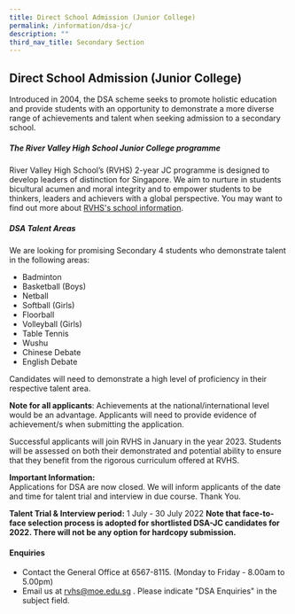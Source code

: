 ```yaml
---
title: Direct School Admission (Junior College)
permalink: /information/dsa-jc/
description: ""
third_nav_title: Secondary Section
---
```

## Direct School Admission (Junior College)

Introduced in 2004, the DSA scheme seeks to promote holistic education and provide students with an opportunity to demonstrate a more diverse range of achievements and talent when seeking admission to a secondary school.  

##### The River Valley High School Junior College programme&nbsp;

River Valley High School’s (RVHS) 2-year JC programme is designed to develop leaders of distinction for Singapore. We aim to nurture in students bicultural acumen and moral integrity and to empower students to be thinkers, leaders and achievers with a global perspective. You may want to find out more about&nbsp;[RVHS's school information](/about-rv/awcei/).

##### DSA Talent Areas

We are looking for promising Secondary 4 students who demonstrate talent in the following areas:&nbsp;  

*   Badminton
*   Basketball (Boys)
*   Netball
*   Softball (Girls)
*   Floorball
*   Volleyball (Girls)
*   Table Tennis
*   Wushu
*   Chinese Debate
*   English Debate

Candidates will need to demonstrate a high level of proficiency in their respective talent area.

**Note for all applicants**: Achievements at the national/international level would be an advantage. Applicants will need to provide evidence of achievement/s when submitting the application.

Successful applicants will join RVHS in January in the year 2023. Students will be assessed on both their demonstrated and potential ability to ensure that they benefit from the rigorous curriculum offered at RVHS.

**Important Information:**<br>
Applications for DSA are now closed. We will inform applicants of the date and time for talent trial and&nbsp;interview in due course. Thank You.

**Talent Trial &amp; Interview period:**&nbsp;1 July - 30 July 2022&nbsp;**Note that face-to-face selection process is adopted for shortlisted DSA-JC candidates for 2022. There will not be any option for hardcopy submission.**

#### Enquiries

*   Contact the General Office at 6567-8115. (Monday to Friday - 8.00am to 5.00pm)
*   Email us at&nbsp;[rvhs@moe.edu.sg](mailto:rvhs@moe.edu.sg)&nbsp;. Please indicate "DSA Enquiries" in the subject field.